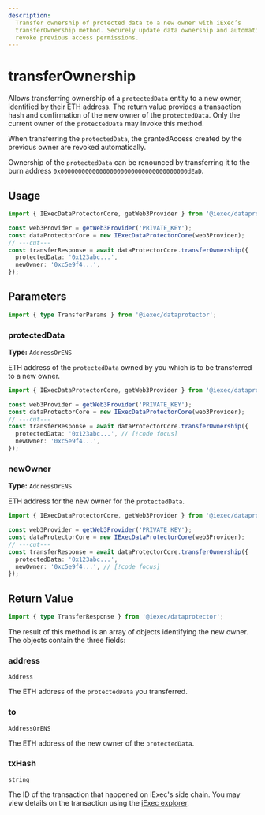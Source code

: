 ```yaml
---
description:
  Transfer ownership of protected data to a new owner with iExec’s
  transferOwnership method. Securely update data ownership and automatically
  revoke previous access permissions.
---
```


# transferOwnership

Allows transferring ownership of a `protectedData` entity to a new owner,
identified by their ETH address. The return value provides a transaction hash
and confirmation of the new owner of the `protectedData`. Only the current owner
of the `protectedData` may invoke this method.

When transferring the `protectedData`, the grantedAccess created by the previous
owner are revoked automatically.

Ownership of the `protectedData` can be renounced by transferring it to the burn
address `0x000000000000000000000000000000000000dEaD`.

## Usage

```ts twoslash
import { IExecDataProtectorCore, getWeb3Provider } from '@iexec/dataprotector';

const web3Provider = getWeb3Provider('PRIVATE_KEY');
const dataProtectorCore = new IExecDataProtectorCore(web3Provider);
// ---cut---
const transferResponse = await dataProtectorCore.transferOwnership({
  protectedData: '0x123abc...',
  newOwner: '0xc5e9f4...',
});
```

## Parameters

```ts twoslash
import { type TransferParams } from '@iexec/dataprotector';
```

### protectedData <RequiredBadge />

**Type:** `AddressOrENS`

ETH address of the `protectedData` owned by you which is to be transferred to a
new owner.

```ts twoslash
import { IExecDataProtectorCore, getWeb3Provider } from '@iexec/dataprotector';

const web3Provider = getWeb3Provider('PRIVATE_KEY');
const dataProtectorCore = new IExecDataProtectorCore(web3Provider);
// ---cut---
const transferResponse = await dataProtectorCore.transferOwnership({
  protectedData: '0x123abc...', // [!code focus]
  newOwner: '0xc5e9f4...',
});
```

### newOwner <RequiredBadge />

**Type:** `AddressOrENS`

ETH address for the new owner for the `protectedData`.

```ts twoslash
import { IExecDataProtectorCore, getWeb3Provider } from '@iexec/dataprotector';

const web3Provider = getWeb3Provider('PRIVATE_KEY');
const dataProtectorCore = new IExecDataProtectorCore(web3Provider);
// ---cut---
const transferResponse = await dataProtectorCore.transferOwnership({
  protectedData: '0x123abc...',
  newOwner: '0xc5e9f4...', // [!code focus]
});
```

## Return Value

```ts twoslash
import { type TransferResponse } from '@iexec/dataprotector';
```

The result of this method is an array of objects identifying the new owner. The
objects contain the three fields:

### address

`Address`

The ETH address of the `protectedData` you transferred.

### to

`AddressOrENS`

The ETH address of the new owner of the `protectedData`.

### txHash

`string`

The ID of the transaction that happened on iExec's side chain. You may view
details on the transaction using the [iExec explorer](https://explorer.iex.ec).
